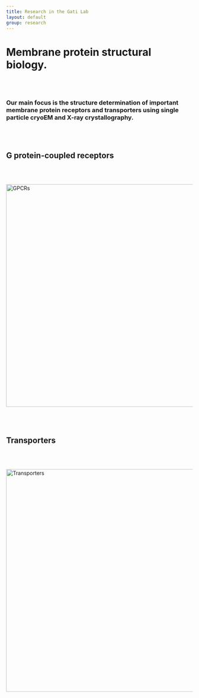 ```yaml
---
title: Research in the Gati Lab
layout: default
group: research
---
```



# Membrane protein structural biology.

<br><br>

### Our main focus is the structure determination of important membrane protein receptors and transporters using single particle cryoEM and X-ray crystallography.

<br><br>


## G protein-coupled receptors
<br><br>

<img class="img-fluid mx-auto d-block" src="{{site.baseurl}}/static/img/pub/gpcrtree.jpg" alt="GPCRs" height="600" width="600">

<br><br>





## Transporters
<br><br>

<img class="img-fluid mx-auto d-block" src="{{site.baseurl}}/static/img/pub/rv1819c.jpg" alt="Transporters" height="600" width="600">
